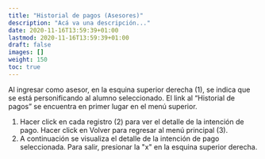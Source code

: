 ```yaml
---
title: "Historial de pagos (Asesores)"
description: "Acá va una descripción..."
date: 2020-11-16T13:59:39+01:00
lastmod: 2020-11-16T13:59:39+01:00
draft: false
images: []
weight: 150
toc: true
---
```


Al ingresar como asesor, en la esquina superior derecha (1), se indica que se está personificando al alumno seleccionado. El link al “Historial de pagos” se encuentra en primer lugar en el menú superior.

1. Hacer click en cada registro (2) para ver el detalle de la intención de pago. Hacer click en Volver para regresar al menú principal (3).
1. A continuación se visualiza el detalle de la intención de pago seleccionada. Para salir, presionar la "x" en la esquina superior derecha.

